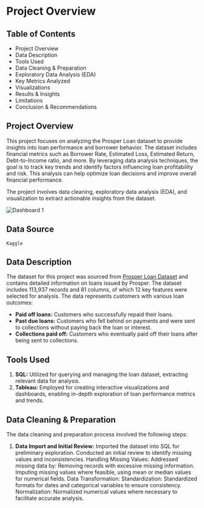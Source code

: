 # Project Overview

## Table of Contents

- Project Overview
- Data Description
- Tools Used
- Data Cleaning & Preparation
- Exploratory Data Analysis (EDA)
- Key Metrics Analyzed
- Visualizations
- Results & Insights
- Limitations
- Conclusion & Recommendations

## Project Overview

This project focuses on analyzing the Prosper Loan dataset to provide insights into loan performance and borrower behavior. The dataset includes financial metrics such as Borrower Rate, Estimated Loss, Estimated Return, Debt-to-Income ratio, and more. By leveraging data analysis techniques, the goal is to track key trends and identify factors influencing loan profitability and risk. This analysis can help optimize loan decisions and improve overall financial performance.

The project involves data cleaning, exploratory data analysis (EDA), and visualization to extract actionable insights from the dataset.

![Dashboard 1](https://github.com/user-attachments/assets/2a19cb45-39e7-418b-ba65-4254501ab550)

## Data Source

`Kaggle`

## Data Description

The dataset for this project was sourced from [Prosper Loan Dataset](https://www.kaggle.com/datasets/nurudeenabdulsalaam/prosper-loan-dataset) and contains detailed information on loans issued by Prosper. The dataset includes 113,937 records and 81 columns, of which 12 key features were selected for analysis. The data represents customers with various loan outcomes:

- **Paid off loans:** Customers who successfully repaid their loans.
- **Past due loans:** Customers who fell behind on payments and were sent to collections without paying back the loan or interest.
- **Collections paid off:** Customers who eventually paid off their loans after being sent to collections.

## Tools Used

1. **SQL:** Utilized for querying and managing the loan dataset, extracting relevant data for analysis.
2. **Tableau:** Employed for creating interactive visualizations and dashboards, enabling in-depth exploration of loan performance metrics and trends.

## Data Cleaning & Preparation

The data cleaning and preparation process involved the following steps:

1. **Data Import and Initial Review:** Imported the dataset into SQL for preliminary exploration. Conducted an initial review to identify missing values and inconsistencies.
Handling Missing Values: Addressed missing data by:
Removing records with excessive missing information.
Imputing missing values where feasible, using mean or median values for numerical fields.
Data Transformation:
Standardization: Standardized formats for dates and categorical variables to ensure consistency.
Normalization: Normalized numerical values where necessary to facilitate accurate analysis.
